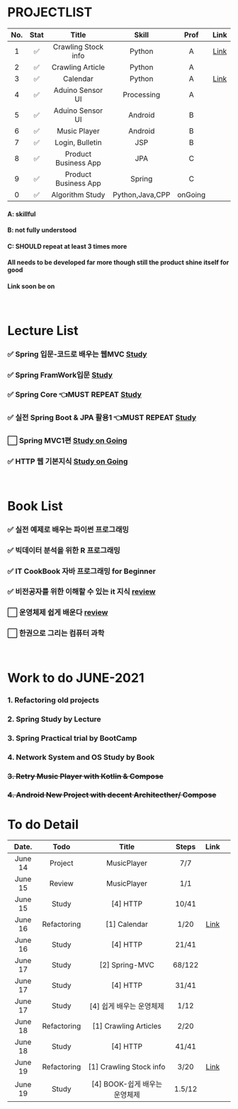# PROJECTLIST
|No.|Stat|Title|Skill|Prof|Link|
|:---:|:---:|:---:|:---:|:---:|:---:|
|1| :white_check_mark:| Crawling Stock info| Python | A|[Link](https://github.com/minchjung/StockCrawling)|
|2| :white_check_mark:| Crawling Article| Python | A ||
|3| :white_check_mark:| Calendar| Python | A |[Link](https://github.com/minchjung/Calendar)|
|4| :white_check_mark:| Aduino Sensor UI| Processing | A ||
|5| :white_check_mark:| Aduino Sensor UI| Android | B ||
|6| :white_check_mark:| Music Player| Android | B ||
|7| :white_check_mark:| Login, Bulletin| JSP | B ||
|8| :white_check_mark:| Product Business App| JPA | C ||
|9| :white_check_mark:| Product Business App| Spring | C ||
|0| :white_check_mark:| Algorithm Study| Python,Java,CPP | onGoing ||

#### A: skillful
#### B: not fully understood
#### C: SHOULD repeat at least 3 times more 
#### All needs to be developed far more though still the product shine itself for good 
#### Link soon be on


</br>  

# Lecture List
### :white_check_mark: Spring 입문-코드로 배우는 웹MVC [Study]((https://github.com/minchjung/termsStudy/edit/main/README.md))
### :white_check_mark: Spring FramWork입문 [Study]((https://github.com/minchjung/termsStudy/edit/main/README.md))
### :white_check_mark: Spring Core :point_left:MUST REPEAT [Study]((https://github.com/minchjung/termsStudy/edit/main/README.md))
### :white_check_mark: 실전 Spring Boot & JPA 활용1 :point_left:MUST REPEAT [Study]((https://github.com/minchjung/termsStudy/edit/main/README.md))
### :white_large_square: Spring MVC1편  [Study on Going]((https://github.com/minchjung/termsStudy/edit/main/README.md))
### :white_check_mark: HTTP 웹 기본지식 [Study on Going](https://github.com/minchjung/termsStudy/edit/main/README.md)
</br>  

# Book List 
### :white_check_mark: 실전 예제로 배우는 파이썬 프로그래밍 
### :white_check_mark: 빅데이터 분석을 위한 R 프로그래밍 
### :white_check_mark: IT CookBook 자바 프로그래밍 for Beginner 
### :white_check_mark: 비전공자를 위한 이해할 수 있는 it 지식  [review](https://github.com/minchjung/termsStudy)    
### :white_large_square: 운영체제 쉽게 배운다 [review](https://github.com/minchjung/termsStudy)  
### :white_large_square: 한권으로 그리는 컴퓨터 과학 
</br>  

# Work to do JUNE-2021
### 1. Refactoring old projects 
### 2. Spring Study by Lecture 
### 3. Spring Practical trial by BootCamp
### 4. Network System and OS Study by Book
### ~~3. Retry Music Player with Kotlin & Compose~~  
### ~~4. Android New Project with decent Architecther/ Compose~~   

# To do Detail 
|Date.|Todo|Title|Steps|Link||
|:---:|:---:|:---:|:---:|:---:|:---:|
|June 14| Project|MusicPlayer| 7/7||
|June 15| Review|MusicPlayer| 1/1 ||
|June 15| Study|[4] HTTP| 10/41 ||
|June 16| Refactoring|[1] Calendar| 1/20 |[Link](https://github.com/minchjung/Calendar)|
|June 16| Study|[4] HTTP| 21/41 ||
|June 17| Study|[2] Spring-MVC| 68/122||
|June 17| Study|[4] HTTP| 31/41 ||
|June 17| Study|[4] 쉽게 배우는 운영체제| 1/12 ||
|June 18| Refactoring|[1] Crawling Articles| 2/20||
|June 18| Study|[4] HTTP| 41/41 ||
|June 19| Refactoring|[1] Crawling Stock info | 3/20|[Link](https://github.com/minchjung/StockCrawling)|
|June 19| Study|[4] BOOK-쉽게 배우는 운영체제| 1.5/12 ||

